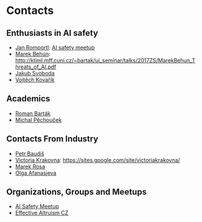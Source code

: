 # Contacts

## Enthusiasts in AI safety

* [Jan Romportl](https://www.linkedin.com/in/janromportl/): [AI safety meetup](https://www.meetup.com/AI-Safety-Meetup)
* [Marek Behún](http://blackhole.sk/~kabel/): http://ktiml.mff.cuni.cz/~bartak/ui_seminar/talks/2017ZS/MarekBehun_Threats_of_AI.pdf
* [Jakub Svoboda](https://www.linkedin.com/in/jakub-svoboda-882335154/)
* [Vojtěch Kovařík](https://www.linkedin.com/in/vojta-kovarik-12b51a154/)

## Academics

* [Roman Barták](https://www.linkedin.com/in/roman-barták-7337897/)
* [Michal Pěchouček](https://www.linkedin.com/in/pechoucek/)

## Contacts From Industry

* [Petr Baudiš](https://www.linkedin.com/in/petr-baudis-906a213/)
* [Victoria Krakovna](https://www.linkedin.com/in/vkrakovna/): https://sites.google.com/site/victoriakrakovna/
* [Marek Rosa](https://www.linkedin.com/in/marekrosa1/)
* [Olga Afanasjeva](https://www.linkedin.com/in/afanasjevaolga/)

## Organizations, Groups and Meetups

* [AI Safety Meetup](https://www.meetup.com/AI-Safety-Meetup/)
* [Effective Altruism CZ](http://efektivni-altruismus.cz/o-ea/)
